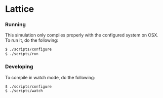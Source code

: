 # Lattice

### Running
This simulation only compiles properly with the configured system on OSX. To run it, do the following:
```bash
$ ./scripts/configure
$ ./scripts/run
```

### Developing
To compile in watch mode, do the following:
```bash
$ ./scripts/configure
$ ./scripts/watch
```
